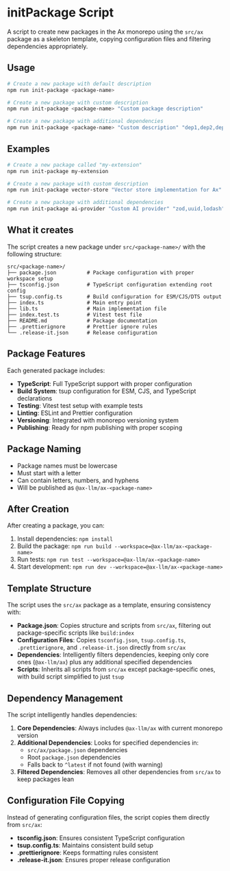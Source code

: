 # initPackage Script

A script to create new packages in the Ax monorepo using the `src/ax` package as a skeleton template, copying configuration files and filtering dependencies appropriately.

## Usage

```bash
# Create a new package with default description
npm run init-package <package-name>

# Create a new package with custom description
npm run init-package <package-name> "Custom package description"

# Create a new package with additional dependencies
npm run init-package <package-name> "Custom description" "dep1,dep2,dep3"
```

## Examples

```bash
# Create a new package called "my-extension"
npm run init-package my-extension

# Create a new package with custom description
npm run init-package vector-store "Vector store implementation for Ax"

# Create a new package with additional dependencies
npm run init-package ai-provider "Custom AI provider" "zod,uuid,lodash"
```

## What it creates

The script creates a new package under `src/<package-name>/` with the following structure:

```
src/<package-name>/
├── package.json          # Package configuration with proper workspace setup
├── tsconfig.json         # TypeScript configuration extending root config
├── tsup.config.ts        # Build configuration for ESM/CJS/DTS output
├── index.ts              # Main entry point
├── lib.ts                # Main implementation file
├── index.test.ts         # Vitest test file
├── README.md             # Package documentation
├── .prettierignore       # Prettier ignore rules
└── .release-it.json      # Release configuration
```

## Package Features

Each generated package includes:

- **TypeScript**: Full TypeScript support with proper configuration
- **Build System**: tsup configuration for ESM, CJS, and TypeScript declarations
- **Testing**: Vitest test setup with example tests
- **Linting**: ESLint and Prettier configuration
- **Versioning**: Integrated with monorepo versioning system
- **Publishing**: Ready for npm publishing with proper scoping

## Package Naming

- Package names must be lowercase
- Must start with a letter
- Can contain letters, numbers, and hyphens
- Will be published as `@ax-llm/ax-<package-name>`

## After Creation

After creating a package, you can:

1. Install dependencies: `npm install`
2. Build the package: `npm run build --workspace=@ax-llm/ax-<package-name>`
3. Run tests: `npm run test --workspace=@ax-llm/ax-<package-name>`
4. Start development: `npm run dev --workspace=@ax-llm/ax-<package-name>`

## Template Structure

The script uses the `src/ax` package as a template, ensuring consistency with:

- **Package.json**: Copies structure and scripts from `src/ax`, filtering out package-specific scripts like `build:index`
- **Configuration Files**: Copies `tsconfig.json`, `tsup.config.ts`, `.prettierignore`, and `.release-it.json` directly from `src/ax`
- **Dependencies**: Intelligently filters dependencies, keeping only core ones (`@ax-llm/ax`) plus any additional specified dependencies
- **Scripts**: Inherits all scripts from `src/ax` except package-specific ones, with build script simplified to just `tsup`

## Dependency Management

The script intelligently handles dependencies:

1. **Core Dependencies**: Always includes `@ax-llm/ax` with current monorepo version
2. **Additional Dependencies**: Looks for specified dependencies in:
   - `src/ax/package.json` dependencies
   - Root `package.json` dependencies  
   - Falls back to `^latest` if not found (with warning)
3. **Filtered Dependencies**: Removes all other dependencies from `src/ax` to keep packages lean

## Configuration File Copying

Instead of generating configuration files, the script copies them directly from `src/ax`:

- **tsconfig.json**: Ensures consistent TypeScript configuration
- **tsup.config.ts**: Maintains consistent build setup
- **.prettierignore**: Keeps formatting rules consistent
- **.release-it.json**: Ensures proper release configuration 